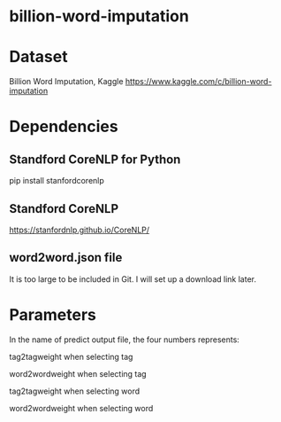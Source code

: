 # billion-word-imputation
# Dataset
Billion Word Imputation, Kaggle
https://www.kaggle.com/c/billion-word-imputation

# Dependencies
## Standford CoreNLP for Python
pip install stanfordcorenlp
## Standford CoreNLP
https://stanfordnlp.github.io/CoreNLP/
## word2word.json file
It is too large to be included in Git. I will set up a download link later.

# Parameters
In the name of predict output file, the four numbers represents:

tag2tagweight when selecting tag

word2wordweight when selecting tag

tag2tagweight when selecting word

word2wordweight when selecting word
